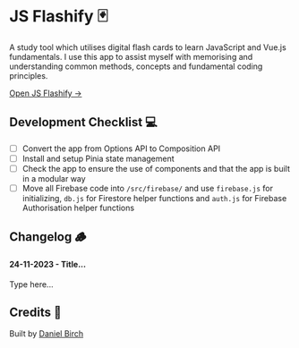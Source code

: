 # JS Flashify 🃏

A study tool which utilises digital flash cards to learn JavaScript and Vue.js fundamentals. I use this app to assist myself with memorising and understanding common methods, concepts and fundamental coding principles.

[Open JS Flashify →](https://003.danielbirch.dev/)

## Development Checklist 💻

- [ ] Convert the app from Options API to Composition API
- [ ] Install and setup Pinia state management
- [ ] Check the app to ensure the use of components and that the app is built in a modular way
- [ ] Move all Firebase code into `/src/firebase/` and use `firebase.js` for initializing, `db.js` for Firestore helper functions and `auth.js` for Firebase Authorisation helper functions

## Changelog 🪵

#### 24-11-2023 - Title...

Type here...

## Credits 👤

Built by [Daniel Birch](https://danielbirch.dev/)